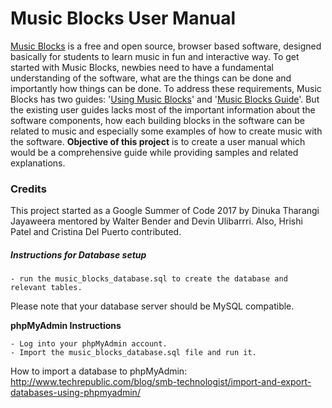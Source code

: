 # Music Blocks User Manual 

[Music Blocks](https://walterbender.github.io/musicblocks/) is a free and open source, browser based software, designed basically for students to learn music in fun and interactive way.
To get started with Music Blocks, newbies need to have a fundamental understanding of the software, what are the things can be done and importantly how things can be done. To address these requirements, Music Blocks has two guides: '[Using Music Blocks](https://github.com/walterbender/musicblocks/tree/master/guide)' and '[Music Blocks Guide](https://github.com/walterbender/musicblocks/tree/master/documentation)'. But the existing user guides lacks most of the important information about the software components, how each building blocks in the software can be related to music and especially some examples of how to create music with the software. **Objective of this project** is to create a user manual which would be a comprehensive guide while providing samples and related explanations. 

### Credits

This project started as a Google Summer of Code 2017 by Dinuka Tharangi Jayaweera mentored by Walter Bender and Devin Ulibarrri. Also, Hrishi Patel and Cristina Del Puerto contributed. 

##### Instructions for Database setup

    - run the music_blocks_database.sql to create the database and relevant tables.
    
Please note that your database server should be MySQL compatible.

**phpMyAdmin Instructions**

    - Log into your phpMyAdmin account.
    - Import the music_blocks_database.sql file and run it.   
    
 How to import a database to phpMyAdmin: http://www.techrepublic.com/blog/smb-technologist/import-and-export-databases-using-phpmyadmin/
